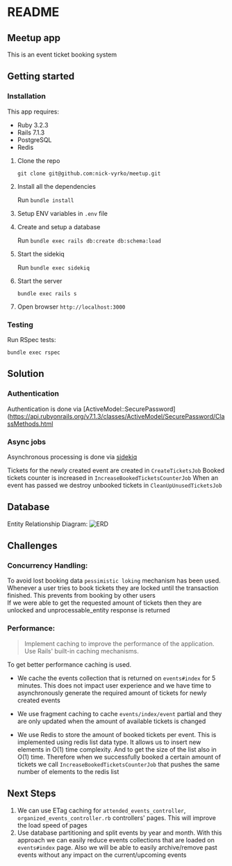 # README

## Meetup app
This is an event ticket booking system


## Getting started

### Installation

This app requires:
- Ruby 3.2.3
- Rails 7.1.3
- PostgreSQL
- Redis

1. Clone the repo

   `git clone git@github.com:nick-vyrko/meetup.git`
2. Install all the dependencies

   Run `bundle install`
2. Setup ENV variables in `.env` file
3. Create and setup a database

   Run `bundle exec rails db:create db:schema:load`
3. Start the sidekiq

   Run `bundle exec sidekiq`
3. Start the server

   `bundle exec rails s`
4. Open browser `http://localhost:3000`

### Testing

Run RSpec tests:

`bundle exec rspec`

## Solution

### Authentication
Authentication is done via [ActiveModel::SecurePassword](https://api.rubyonrails.org/v7.1.3/classes/ActiveModel/SecurePassword/ClassMethods.html

### Async jobs
Asynchronous processing is done via [sidekiq](https://github.com/sidekiq/sidekiq) 

Tickets for the newly created event are created in `CreateTicketsJob`
Booked tickets counter is increased in `IncreaseBookedTicketsCounterJob`
When an event has passed we destroy unbooked tickets in `CleanUpUnusedTicketsJob`

## Database

Entity Relationship Diagram:
![ERD](https://github.com/nick-vyrko/meetup/assets/1536587/96e78d00-3b85-4ab3-a372-10ee896accd9)

## Challenges

### Concurrency Handling:
To avoid lost booking data `pessimistic loking` mechanism has been used.
Whenever a user tries to book tickets they are locked until the transaction finished. This prevents from booking by other users  
If we were able to get the requested amount of tickets then they are unlocked and unprocessable_entity response is returned

### Performance: 
> Implement caching to improve the performance of the application. Use Rails' built-in caching mechanisms.

To get better performance caching is used. 
- We cache the events collection that is returned on `events#index` for 5 minutes. 
This does not impact user experience and we have time to asynchronously generate the required amount of tickets for newly created events

- We use fragment caching to cache `events/index/event` partial and they are only updated when the amount of available tickets is changed

- We use Redis to store the amount of booked tickets per event. This is implemented using redis list data type. 
It allows us to insert new elements in O(1) time complexity. And to get the size of the list also in O(1) time.
Therefore when we successfully booked a certain amount of tickets we call `IncreaseBookedTicketsCounterJob` 
that pushes the same number of elements to the redis list

## Next Steps

1. We can use ETag caching for `attended_events_controller`, `organized_events_controller.rb` controllers' pages. 
This will improve the load speed of pages
2. Use database partitioning and split events by year and month. With this approach we can easily reduce events collections that are loaded on `events#index` page.
Also we will be able to easily archive/remove past events without any impact on the current/upcoming events 
